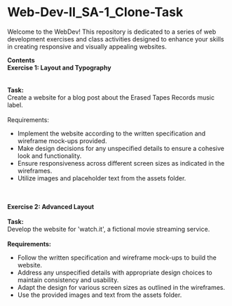 # Web-Dev-II_SA-1_Clone-Task
Welcome to the WebDev! This repository is dedicated to a series of web development exercises and class activities designed to enhance your skills in creating responsive and visually appealing websites.

**Contents**
<br>
**Exercise 1: Layout and Typography**
<br><br><br>
**Task:**
<br>
Create a website for a blog post about the Erased Tapes Records music label.
<br><br>
Requirements:
<br>
- Implement the website according to the written specification and wireframe mock-ups provided.
- Make design decisions for any unspecified details to ensure a cohesive look and functionality.
- Ensure responsiveness across different screen sizes as indicated in the wireframes.
- Utilize images and placeholder text from the assets folder.
<br><br><br>

**Exercise 2:  Advanced Layout**
<br><br>
**Task:**
<br>
Develop the website for 'watch.it', a fictional movie streaming service.
<br><br>
**Requirements:**
<br>
- Follow the written specification and wireframe mock-ups to build the website.<br>
- Address any unspecified details with appropriate design choices to maintain consistency and usability.<br>
- Adapt the design for various screen sizes as outlined in the wireframes.<br>
- Use the provided images and text from the assets folder.<br>
